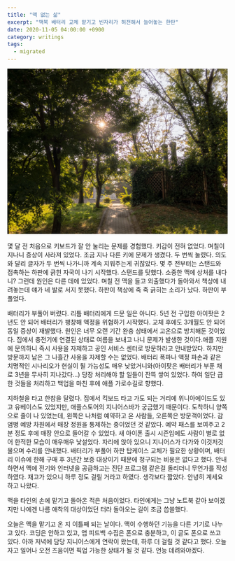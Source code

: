```yaml
---
title: "맥 없는 삶"
excerpt: "맥북 배터리 교체 맡기고 빈자리가 허전해서 늘어놓는 한탄"
date: 2020-11-05 04:00:00 +0900
category: writings
tags:
  - migrated
---
```


![글과 관계없는 사진](/assets/images/hP3mK9L.jpeg)

몇 달 전 처음으로 키보드가 잘 안 눌리는 문제를 경험했다. 키감이 전혀 없었다. 며칠이 지나니 증상이 사라져 있었다. 조금 지나 다른 키에 문제가 생겼다. 두 번씩 눌렸다. 의도와 달리 글자가 두 번씩 나가니까 계속 지워주는게 귀찮았다. 몇 주 전부터는 스탠드와 접촉하는 하판에 긁힌 자국이 나기 시작했다. 스탠드를 탓했다. 소중한 맥에 상처를 내다니? 그런데 원인은 다른 데에 있었다. 며칠 전 맥을 들고 외출했다가 돌아와서 책상에 내려놓는데 얘가 네 발로 서지 못했다. 하판이 책상에 죽 죽 긁히는 소리가 났다. 하판이 부풀었다.

배터리가 부풀어 버렸다. 리튬 배터리에게 드문 일은 아니다. 5년 전 구입한 아이팟은 2년도 안 되어 배터리가 팽창해 액정을 위협하기 시작했다. 교체 후에도 3개월도 안 되어 동일 증상이 재발했다. 원인은 너무 오랜 기간 완충 상태에서 고온으로 방치해둔 것이었다. 집에서 충전기에 연결된 상태로 여름을 보내고 나니 문제가 발생한 것이다.애플 지원에 문의하니 즉시 사용을 자제하고 공인 서비스 센터로 방문하라고 안내받았다. 하지만 방문까지 남은 그 나흘간 사용을 자제할 수는 없었다. 배터리 폭파나 액정 파손과 같은 치명적인 시나리오가 현실이 될 가능성도 매우 낮았거니와(아이팟은 배터리가 부푼 채로 3년을 무사히 지나갔다...) 당장 처리해야 할 일들이 잔뜩 쌓여 있었다. 하여 일단 급한 것들을 처리하고 백업을 마친 후에 애플 가로수길로 향했다.

지하철을 타고 한참을 달렸다. 집에서 킥보드 타고 가도 되는 거리에 위니아에이드도 있고 유베이스도 있었지만, 애플스토어의 지니어스바가 궁금했기 때문이다. 도착하니 양쪽으로 줄이 나 있었는데, 왼쪽은 나처럼 예약하고 온 사람들, 오른쪽은 방문객이었다. 감염병 예방 차원에서 매장 정원을 통제하는 중이었던 것 같았다. 예약 패스를 보여주고 2분 정도 후에 매장 안으로 들어갈 수 있었다. 새 아이폰 출시 시즌임에도 사람이 별로 없어 한적한 모습이 매우매우 낯설었다. 자리에 앉아 있으니 지니어스가 다가와 이것저것 물으며 수리를 안내했다. 배터리가 부풀어 하판 탑케이스 교체가 필요한 상황이며, 배터리 이슈에 한해 구매 후 3년간 보증 대상이기 때문에 청구되는 비용은 없다고 했다. 안내하면서 맥에 전기와 인터넷을 공급하고는 진단 프로그램 같은걸 돌리더니 무언가를 작성하였다. 재고가 있으니 하루 정도 걸릴 거라고 하였다. 생각보다 짧았다. 안녕히 계세요 하고 나왔다.

맥을 타인의 손에 맡기고 돌아온 적은 처음이었다. 타인에게는 그냥 노트북 같아 보이겠지만 나에겐 나름 애착의 대상이었던 터라 돌아오는 길이 조금 씁쓸했다.

오늘은 맥을 맡기고 온 지 이틀째 되는 날이다. 맥이 수행하던 기능을 다른 기기로 나누고 있다. 코딩은 안하고 있고, 앱 피드백 수집은 폰으로 충분하고, 이 글도 폰으로 쓰고 있다. 아까 저녁에 담당 지니어스에게 연락이 왔는데, 하루 더 걸릴 것 같다고 했다. 오늘 자고 일어나 오전 즈음이면 픽업 가능한 상태가 될 것 같다. 언능 데려와야겠다.